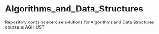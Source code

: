 # Algorithms_and_Data_Structures
Repository contains exercise solutions for Algorithms and Data Structures course at AGH UST.
